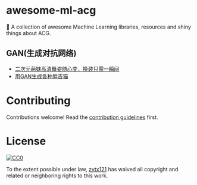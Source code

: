 # awesome-ml-acg
🐢 A collection of awesome Machine Learning libraries, resources and shiny things about ACG.

## GAN(生成对抗网络)
* [二次元萌妹高清舞姿随心变，换装只需一瞬间](https://mp.weixin.qq.com/s/Y8D0gr1ybQ48H0bDpPvD8w)
* [用GAN生成各种胖吉猫](https://mp.weixin.qq.com/s/H_EcHi9BRur214rktocGbg)


# Contributing

Contributions welcome! Read the [contribution guidelines](CONTRIBUTING.md) first.

# License

[![CC0](http://i.creativecommons.org/p/zero/1.0/88x31.png)](http://creativecommons.org/publicdomain/zero/1.0/)

To the extent possible under law, [zytx121](https://github.com/zytx121) has waived all copyright and related or neighboring rights to this work.
